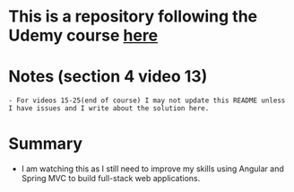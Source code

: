 # This is a repository following the Udemy course [here](https://www.udemy.com/build-an-angular-and-spring-mvc-web-application)

# Notes (section 4 video 13)
    - For videos 15-25(end of course) I may not update this README unless I have issues and I write about the solution here. 
    
# Summary
- I am watching this as I still need to improve my skills using Angular and Spring MVC to build full-stack web applications.
